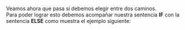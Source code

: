 Veamos ahora que pasa si debemos elegir entre dos caminos.
<br> Para poder lograr esto debemos acompañar nuestra sentencia **IF** con la sentencia **ELSE** como muestra el ejemplo siguiente:<br> 